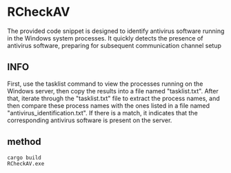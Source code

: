# RCheckAV

The provided code snippet is designed to identify antivirus software running in the Windows system processes. It quickly detects the presence of antivirus software, preparing for subsequent communication channel setup


## INFO

First, use the tasklist command to view the processes running on the Windows server, then copy the results into a file named "tasklist.txt". After that, iterate through the "tasklist.txt" file to extract the process names, and then compare these process names with the ones listed in a file named "antivirus_identification.txt". If there is a match, it indicates that the corresponding antivirus software is present on the server.


## method

```bash
cargo build 
RCheckAV.exe
```


